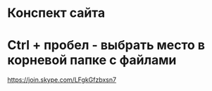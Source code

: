 # Конспект сайта
# Ctrl + пробел -  выбрать место в корневой папке с файлами
https://join.skype.com/LFgkGfzbxsn7
